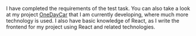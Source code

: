 I have completed the requirements of the test task. You can also take a look at my project [OneDayCar](https://github.com/Andriy0660/OneDayCar) that I am currently developing, where much more technology is used. I also have basic knowledge of React, as I write the frontend for my project using React and related technologies.
